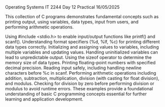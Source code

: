 Operating Systems IT 2244
Day 12 Practical
16/05/2025

This collection of C programs demonstrates fundamental concepts such as printing output, using variables, data types, input from users, and performing arithmetic operations. 

Using #include <stdio.h> to enable input/output functions like printf() and scanf().
Understanding format specifiers (%d, %lf, %c) for printing different data types correctly.
Initializing and assigning values to variables, including multiple variables and updating values.
Handling uninitialized variables can lead to unpredictable output.
Using the sizeof operator to determine the memory size of data types.
Printing floating-point numbers with specified decimal precision.
Reading input safely, including handling newline characters before %c in scanf.
Performing arithmetic operations including addition, subtraction, multiplication, division (with casting for float division), and modulus.
Checking for division by zero before performing division or modulus to avoid runtime errors.
These examples provide a foundational understanding of basic C programming concepts essential for further learning and application development.
